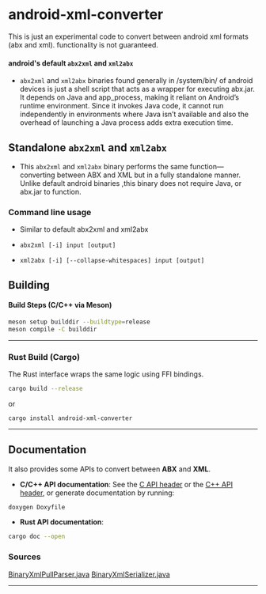 # android-xml-converter
This is just an experimental code to convert between android xml formats (abx and xml). functionality is not guaranteed.

#### android's default `abx2xml` and `xml2abx`

- `abx2xml` and `xml2abx` binaries found generally in /system/bin/ of android devices is just a shell script that acts as a wrapper for executing abx.jar. It depends on Java and app_process, making it reliant on Android’s runtime environment. Since it invokes Java code, it cannot run independently in environments where Java isn’t available and also the overhead of launching a Java process adds extra execution time.

## Standalone `abx2xml` and `xml2abx`
- This  `abx2xml` and `xml2abx` binary performs the same function—converting between ABX and XML but in a fully standalone manner. Unlike default android binaries ,this binary does not require Java, or abx.jar to function.  


### Command line usage

- Similar to default abx2xml and xml2abx

- `abx2xml [-i] input [output]`

- `xml2abx [-i] [--collapse-whitespaces] input [output]`


## Building

#### Build Steps (C/C++ via Meson)

```bash
meson setup builddir --buildtype=release
meson compile -C builddir
```
---

### Rust Build (Cargo)

The Rust interface wraps the same logic using FFI bindings.

```bash
cargo build --release
```
or
```
cargo install android-xml-converter
```
---

## Documentation

It also provides some APIs to convert between **ABX** and **XML**.

- **C/C++ API documentation**:
See the [C API header](./src/abx.h) or the [C++ API header](./src/abx.hpp), or generate documentation by running:
```bash
doxygen Doxyfile
```

- **Rust API documentation**:

```bash
cargo doc --open
```


### Sources
[BinaryXmlPullParser.java](https://cs.android.com/android/platform/superproject/main/+/main:/frameworks/libs/modules-utils/java/com/android/modules/utils/BinaryXmlPullParser.java)
[BinaryXmlSerializer.java](https://cs.android.com/android/platform/superproject/main/+/main:/frameworks/libs/modules-utils/java/com/android/modules/utils/BinaryXmlSerializer.java)

---

